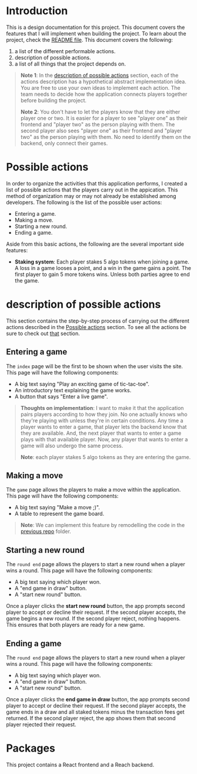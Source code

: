 # Introduction

This is a design documentation for this project. This document covers the features that I will implement when building the project. To learn about the project, check the [README file](./README.md). This document covers the following:
1. a list of the different performable actions.
2. description of possible actions.
3. a list of all things that the project depends on.

> **Note 1**: In the [description of possible actions](#description-of-possible-actions) section, each of the actions description has a hypothetical abstract implementation idea. You are free to use your own ideas to implement each action. The team needs to decide how the application connects players together before building the project.
>
> **Note 2**: You don't have to let the players know that they are either player one or two. It is easier for a player to see "player one" as their frontend and "player two" as the person playing with them. The second player also sees "player one" as their frontend and "player two" as the person playing with them. No need to identify them on the backend, only connect their games.

# Possible actions

In order to organize the activities that this application performs, I created a list of possible actions that the players carry out in the appication. This method of organization may or may not already be established among developers. The following is the list of the possible user actions:
* Entering a game.
* Making a move.
* Starting a new round.
* Ending a game.

Aside from this basic actions, the following are the several important side features:
* **Staking system**: Each player stakes 5 algo tokens when joining a game. A loss in a game looses a point, and a win in the game gains a point. The first player to gain 5 more tokens wins. Unless both parties agree to end the game.

# description of possible actions

This section contains the step-by-step process of carrying out the different actions described in the [Possible actions](#possible-actions) section. To see all the actions be sure to check out [that](#possible-actions) section.

## Entering a game

The `index` page will be the first to be shown when the user visits the site. This page will have the following components:
* A big text saying "Play an exciting game of tic-tac-toe".
* An introductory text explaining the game works.
* A button that says "Enter a live game".

> **Thoughts on implementation**: I want to make it that the application pairs players according to how they join. No one actually knows who they're playing with unless they're in certain conditions. Any time a player wants to enter a game, that player lets the backend know that they are available. And, the next player that wants to enter a game plays with that available player. Now, any player that wants to enter a game will also undergo the same process.
>
> **Note**: each player stakes 5 algo tokens as they are entering the game.

## Making a move

The `game` page allows the players to make a move within the application. This page will have the following components:
* A big text saying "Make a move ;)".
* A table to represent the game board.

> **Note**: We can implement this feature by remodelling the code in the [previous repo](./previous%20repo/) folder.

## Starting a new round

The `round end` page allows the players to start a new round when a player wins a round. This page will have the following components:
* A big text saying which player won.
* A "end game in draw" button.
* A "start new round" button.

Once a player clicks the **start new round** button, the app prompts second player to accept or decline their request. If the second player accepts, the game begins a new round. If the second player reject, nothing happens. This ensures that both players are ready for a new game.

## Ending a game

The `round end` page allows the players to start a new round when a player wins a round. This page will have the following components:
* A big text saying which player won.
* A "end game in draw" button.
* A "start new round" button.

Once a player clicks the **end game in draw** button, the app prompts second player to accept or decline their request. If the second player accepts, the game ends in a draw and all staked tokens minus the transaction fees get returned. If the second player reject, the app shows them that second player rejected their request.

# Packages

This project contains a React frontend and a Reach backend.